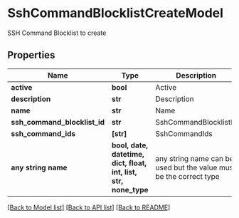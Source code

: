 # SshCommandBlocklistCreateModel

SSH Command Blocklist to create

## Properties
Name | Type | Description | Notes
------------ | ------------- | ------------- | -------------
**active** | **bool** | Active | [optional] 
**description** | **str** | Description | [optional] 
**name** | **str** | Name | [optional] 
**ssh_command_blocklist_id** | **str** | SshCommandBlocklistId | [optional] 
**ssh_command_ids** | **[str]** | SshCommandIds | [optional] 
**any string name** | **bool, date, datetime, dict, float, int, list, str, none_type** | any string name can be used but the value must be the correct type | [optional]

[[Back to Model list]](../README.md#documentation-for-models) [[Back to API list]](../README.md#documentation-for-api-endpoints) [[Back to README]](../README.md)


